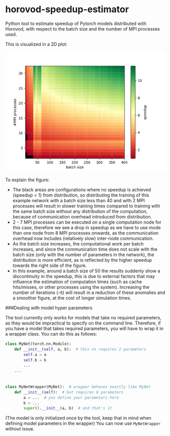 # horovod-speedup-estimator

Python tool to estimate speedup of Pytorch models distributed with Horovod, with respect to the batch size and the
number of MPI processes used.

This is visualized in a 2D plot:

![example](examples/example_result.png)

To explain the figure:

- The black areas are configurations where no speedup is achieved (speedup < 1) from distribution, so distributing the
  training of this example network with a batch size less than 40 and with 2 MPI processes will result in slower
  training times compared to training with the same batch size without any distribution of the computation, because of
  communication overhead introduced from distribution.
- 2 - 7 MPI processes can be executed on a single computation node for this case, therefore we see a drop in speedup as
  we have to use mode than one node from 8 MPI processes onwards, as the communication overhead now includes (relatively
  slow) inter-node communication.
- As the batch size increases, the computational work per batch increases, and since the communication time does not
  scale with the batch size (only with the number of parameters in the network), the distribution is more efficient, as
  is reflected by the higher speedup towards the right side of the figure.
- In this example, around a batch size of 50 the results suddenly show a discontinuity in the speedup, this is due to
  external factors that may influence the estimation of computation times (such as cache hits/misses, or other processes
  using the system). Increasing the number of iterations (-it) will result in a reduction of these anomalies and a
  smoother figure, at the cost of longer simulation times.

###Dealing with model hyper parameters

The tool currently only works for models that take no required parameters, 
as they would be impractical to specify on the command line.
Therefore, if you have a model that takes required parameters, you will have to wrap it in a wrapper class.
You can do this as follows:
```python
class MyNet(torch.nn.Module):
    def __init__(self, a, b):  # this nn requires 2 parameters
        self.a = a
        self.b = b
        ...
    ...


class MyNetWrapper(MyNet):  # wrapper behaves exactly like MyNet
    def __init__(self):  # but requires 0 parameters
        a = ...  # you define your parameters here
        b = ...
        super().__init__(a, b)  # and that's it
```
(The model is only initialized once by the tool, keep that in mind when defining model parameters in the wrapper)
You can now use `MyNetWrapper` without issue.